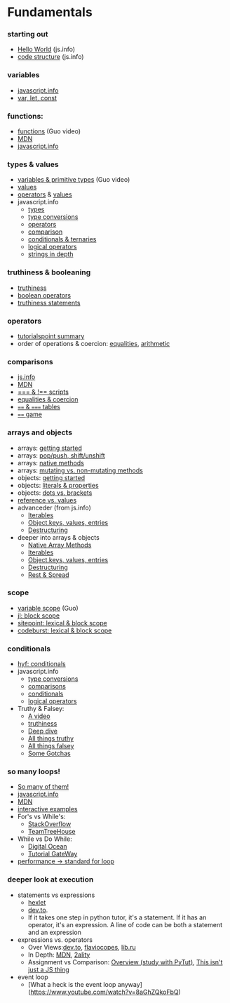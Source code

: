 # Fundamentals

### starting out

- [Hello World](https://javascript.info/hello-world) (js.info)
- [code structure](https://javascript.info/structure) (js.info)

### variables

- [javascript.info](https://javascript.info/variables)
- [var, let, const](https://youtu.be/sjyJBL5fkp8)

### functions:

- [functions](https://www.youtube.com/watch?v=bJUmxDsaduY&list=PLzV58Zm8FuBJFfQN5il3ujx6FDAY8Ds3u&index=6) (Guo video)
- [MDN](https://developer.mozilla.org/en-US/docs/Web/JavaScript/Guide/Functions)
- [javascript.info](https://javascript.info/function-basics)

### types & values

- [variables & primitive types](https://www.youtube.com/watch?v=pHt_tKYUgbo&list=PLzV58Zm8FuBJFfQN5il3ujx6FDAY8Ds3u&index=2) (Guo video)
- [values](https://github.com/HackYourFutureBelgium/fundamentals/blob/master/fundamentals/values.md)
- [operators](https://github.com/HackYourFutureBelgium/fundamentals/blob/master/fundamentals/operators.md) & [values](https://github.com/HackYourFutureBelgium/fundamentals/blob/master/fundamentals/values.md)
- javascript.info
  - [types](https://javascript.info/types)
  - [type conversions](https://javascript.info/type-conversions)
  - [operators](https://javascript.info/operators)
  - [comparison](https://javascript.info/comparison)
  - [conditionals & ternaries](https://javascript.info/ifelse)
  - [logical operators](https://javascript.info/logical-operators)
  - [strings in depth](https://javascript.info/string)

### truthiness & booleaning

- [truthiness](https://github.com/janke-learning/truthiness)
- [boolean operators](https://github.com/janke-learning/truthiness/blob/master/operators-of-truthiness.md)
- [truthiness statements](https://github.com/janke-learning/truthiness/blob/master/statements-of-truthiness.md)

### operators

- [tutorialspoint summary](https://www.tutorialspoint.com/javascript/pdf/javascript_operators.pdf)
- order of operations & coercion: [equalities](https://janke-learning.org/equalities-coercion/), [arithmetic](https://janke-learning.org/arithmetic-coercion/)

### comparisons

- [js.info](https://javascript.info/comparison)
- [MDN](https://developer.mozilla.org/en-US/docs/Web/JavaScript/Reference/Operators/Comparison_Operators)
- [=== & !== scripts](https://github.com/janke-learning/primitive-types/blob/master/strict-comparisons.md)
- [equalities & coercion](https://janke-learning.org/equalities-coercion/)
- [`==` & `===` tables](https://dorey.github.io/JavaScript-Equality-Table/)
- [`==` game](https://eqeq.js.org/)

### arrays and objects

- arrays: [getting started](https://javascript.info/array)
- arrays: [pop/push, shift/unshift](https://javascript.info/array#methods-pop-push-shift-unshift)
- arrays: [native methods](https://javascript.info/array-methods)
- arrays: [mutating vs. non-mutating methods](https://github.com/HackYourFutureBelgium/array-methods)
- objects: [getting started](https://javascript.info/object)
- objects: [literals & properties](https://javascript.info/object#literals-and-properties)
- objects: [dots vs. brackets](https://github.com/janke-learning/dots-vs-brackets)
- [reference vs. values](https://github.com/janke-learning/reference-vs-value)
- advanceder (from js.info)
  - [Iterables](https://javascript.info/iterable)
  - [Object.keys, values, entries](https://javascript.info/keys-values-entries)
  - [Destructuring](https://javascript.info/destructuring-assignment)
- deeper into arrays & objects
  - [Native Array Methods](https://javascript.info/array-methods)
  - [Iterables](https://javascript.info/iterable)
  - [Object.keys, values, entries](https://javascript.info/keys-values-entries)
  - [Destructuring](https://javascript.info/destructuring-assignment)
  - [Rest & Spread](https://javascript.info/rest-parameters-spread-operator)

### scope

- [variable scope](https://www.youtube.com/watch?v=9O-PCTfT6Rs&list=PLzV58Zm8FuBJFfQN5il3ujx6FDAY8Ds3u&index=3) (Guo)
- [jl: block scope](https://github.com/janke-learning/block-scope-let-vs-var)
- [sitepoint: lexical & block scope](https://www.sitepoint.com/demystifying-javascript-variable-scope-hoisting/)
- [codeburst: lexical & block scope](https://codeburst.io/javascript-learn-understand-scope-f53d6592c726)

### conditionals

- [hyf: conditionals](https://github.com/HackYourFuture/fundamentals/blob/master/fundamentals/conditional_execution.md)
- javascript.info
  - [type conversions](https://javascript.info/type-conversions)
  - [comparisons](https://javascript.info/comparison)
  - [conditionals](https://javascript.info/ifelse)
  - [logical operators](https://javascript.info/logical-operators)
- Truthy & Falsey:
  - [A video](https://www.youtube.com/watch?v=J4N6ETFpdkA)
  - [truthiness](https://github.com/janke-learning/truthiness)
  - [Deep dive](https://www.sitepoint.com/javascript-truthy-falsy/)
  - [All things truthy](https://developer.mozilla.org/en-US/docs/Glossary/Truthy)
  - [All things falsey](https://developer.mozilla.org/en-US/docs/Glossary/Falsy)
  - [Some Gotchas](https://codeburst.io/javascript-truthy-values-dont-always-equal-true-8afaf071a4a6)

### so many loops!

- [So many of them!](https://www.hackreactor.com/blog/javascript-loops-difference-between-types-while-for-in)
- [javascript.info](https://javascript.info/while-for)
- [MDN](https://developer.mozilla.org/en-US/docs/Web/JavaScript/Guide/Loops_and_iteration)
- [interactive examples](http://www.dofactory.com/tutorial/javascript-loops)
- For's vs While's:
  - [StackOverflow](https://stackoverflow.com/questions/39969145/while-loops-vs-for-loops-in-javascript)
  - [TeamTreeHouse](https://teamtreehouse.com/community/why-use-while-loop-instead-of-for)
- While vs Do While:
  - [Digital Ocean](https://www.digitalocean.com/community/tutorials/using-while-and-do-while-loops-in-javascript)
  - [Tutorial GateWay](https://www.tutorialgateway.org/difference-between-javascript-while-and-do-while-loop/)
- [performance -> standard for loop](https://www.sixhat.net/comparing-javascript-loops-performance-for-do-while-for-in.html)

### deeper look at execution

- statements vs expressions
  - [hexlet](https://en.hexlet.io/courses/intro_to_programming/lessons/expressions/theory_unit)
  - [dev.to](https://dev.to/promhize/javascript-in-depth-all-you-need-to-know-about-expressions-statements-and-expression-statements-5k2).
  - If it takes one step in python tutor, it's a statement. If it has an operator, it's an expression. A line of code can be both a statement and an expression
- expressions vs. operators
  - Over Views:[dev.to](https://dev.to/promhize/javascript-in-depth-all-you-need-to-know-about-expressions-statements-and-expression-statements-5k2), [flaviocopes](https://flaviocopes.com/javascript-expressions/), [lib.ru](http://lib.ru/%3E%3C/JAVA/javascr/expr.html)
  - In Depth: [MDN](https://developer.mozilla.org/en-US/docs/Web/JavaScript/Guide/Expressions_and_Operators), [2ality](http://2ality.com/2012/09/expressions-vs-statements.html)
  - Assignment vs Comparison: [Overview (study with PyTut)](https://www.quirksmode.org/blog/archives/2008/01/using_the_assig.html#link1), [This isn't just a JS thing](http://wiki.c2.com/?AssignmentVsEqualityOperator)
- event loop
  - [What a heck is the event loop anyway] (https://www.youtube.com/watch?v=8aGhZQkoFbQ)
